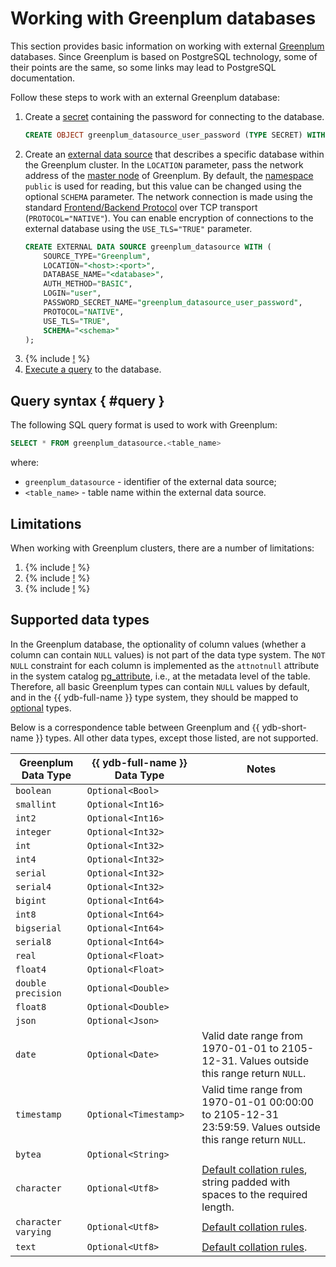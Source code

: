# Working with Greenplum databases

This section provides basic information on working with external [Greenplum](https://greenplum.org) databases. Since Greenplum is based on PostgreSQL technology, some of their points are the same, so some links may lead to PostgreSQL documentation.

Follow these steps to work with an external Greenplum database:
1. Create a [secret](../datamodel/secrets.md) containing the password for connecting to the database.
    ```sql
    CREATE OBJECT greenplum_datasource_user_password (TYPE SECRET) WITH (value = "<password>");
    ```
2. Create an [external data source](../datamodel/external_data_source.md) that describes a specific database within the Greenplum cluster. In the `LOCATION` parameter, pass the network address of the [master node](https://greenplum.org/introduction-to-greenplum-architecture/) of Greenplum. By default, the [namespace](https://docs.vmware.com/en/VMware-Greenplum/6/greenplum-database/ref_guide-system_catalogs-pg_namespace.html) `public` is used for reading, but this value can be changed using the optional `SCHEMA` parameter. The network connection is made using the standard [Frontend/Backend Protocol](https://www.postgresql.org/docs/current/protocol.html) over TCP transport (`PROTOCOL="NATIVE"`). You can enable encryption of connections to the external database using the `USE_TLS="TRUE"` parameter.
    ```sql
    CREATE EXTERNAL DATA SOURCE greenplum_datasource WITH (
        SOURCE_TYPE="Greenplum",
        LOCATION="<host>:<port>",
        DATABASE_NAME="<database>",
        AUTH_METHOD="BASIC",
        LOGIN="user",
        PASSWORD_SECRET_NAME="greenplum_datasource_user_password",
        PROTOCOL="NATIVE",
        USE_TLS="TRUE",
        SCHEMA="<schema>"
    );
    ```
1. {% include [!](_includes/connector_deployment.md) %}
1. [Execute a query](#query) to the database.

## Query syntax { #query }
The following SQL query format is used to work with Greenplum:

```sql
SELECT * FROM greenplum_datasource.<table_name>
```

where:
- `greenplum_datasource` - identifier of the external data source;
- `<table_name>` - table name within the external data source.

## Limitations

When working with Greenplum clusters, there are a number of limitations:

1. {% include [!](_includes/supported_requests.md) %}
1. {% include [!](_includes/datetime_limits.md) %}
1. {% include [!](_includes/predicate_pushdown.md) %}

## Supported data types

In the Greenplum database, the optionality of column values (whether a column can contain `NULL` values) is not part of the data type system. The `NOT NULL` constraint for each column is implemented as the `attnotnull` attribute in the system catalog [pg_attribute](https://www.postgresql.org/docs/current/catalog-pg-attribute.html), i.e., at the metadata level of the table. Therefore, all basic Greenplum types can contain `NULL` values by default, and in the {{ ydb-full-name }} type system, they should be mapped to [optional](https://ydb.tech/docs/ru/yql/reference/types/optional) types.

Below is a correspondence table between Greenplum and {{ ydb-short-name }} types. All other data types, except those listed, are not supported.

| Greenplum Data Type | {{ ydb-full-name }} Data Type | Notes |
|---|----|------|
| `boolean` | `Optional<Bool>` ||
| `smallint` | `Optional<Int16>` ||
| `int2` | `Optional<Int16>` ||
| `integer` | `Optional<Int32>` ||
| `int` | `Optional<Int32>` ||
| `int4` | `Optional<Int32>` ||
| `serial` | `Optional<Int32>` ||
| `serial4` | `Optional<Int32>` ||
| `bigint` | `Optional<Int64>` ||
| `int8` | `Optional<Int64>` ||
| `bigserial` | `Optional<Int64>` ||
| `serial8` | `Optional<Int64>` ||
| `real` | `Optional<Float>` ||
| `float4` | `Optional<Float>` ||
| `double precision` | `Optional<Double>` ||
| `float8` | `Optional<Double>` ||
| `json` | `Optional<Json>` ||
| `date` | `Optional<Date>` | Valid date range from 1970-01-01 to 2105-12-31. Values outside this range return `NULL`. |
| `timestamp` | `Optional<Timestamp>` | Valid time range from 1970-01-01 00:00:00 to 2105-12-31 23:59:59. Values outside this range return `NULL`. |
| `bytea` | `Optional<String>` ||
| `character` | `Optional<Utf8>` | [Default collation rules](https://www.postgresql.org/docs/current/collation.html), string padded with spaces to the required length. |
| `character varying` | `Optional<Utf8>` | [Default collation rules](https://www.postgresql.org/docs/current/collation.html). |
| `text` | `Optional<Utf8>` | [Default collation rules](https://www.postgresql.org/docs/current/collation.html). |